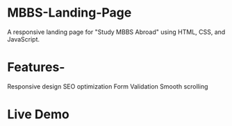 # MBBS-Landing-Page
A responsive landing page for "Study MBBS Abroad" using HTML, CSS, and JavaScript.
# Features-
Responsive design
SEO optimization 
Form Validation
Smooth scrolling
# Live Demo
